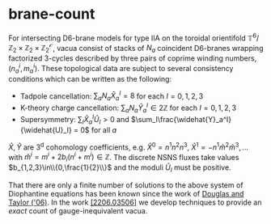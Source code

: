 # brane-count

For intersecting D6-brane models for type IIA on the toroidal orientifold $\mathbb{T}^6/\mathbb{Z}_2\times\mathbb{Z}_2\times\mathbb{Z}_2^\mathcal{O}$, vacua consist of stacks of $N_a$ coincident D6-branes wrapping factorized 3-cycles described by three pairs of coprime winding numbers, $(n_a^i,m_a^i)$. These topological data are subject to several consistency conditions which can be written as the following:

- Tadpole cancellation: $\sum_aN_a\widehat{X}_a^I = 8$ for each $I=0,1,2,3$
- K-theory charge cancellation: $\sum_aN_a\widehat{Y}_a^I \in 2\mathbb{Z}$ for each $I=0,1,2,3$
- Supersymmetry: $\sum_I\widehat{X}_a^I\widehat{U}_I > 0$ and $\sum_I\frac{\widehat{Y}_a^I}{\widehat{U}_I} = 0$ for all $a$

$\widehat{X},\widehat{Y}$ are $3^\mathrm{d}$ cohomology coefficients, e.g. $\widehat{X}^0=n^1n^2n^3$, $\widehat{X}^1=-n^1\widehat{m}^2\widehat{m}^3,\ldots$ with $\widehat{m}^i=m^i+2b_i(n^i+m^i)\in\mathbb{Z}$. The discrete NSNS fluxes take values $b_{1,2,3}\in\\{0,\frac{1}{2}\\}$ and the moduli $\widehat{U}_I$ must be positive.

That there are only a finite number of solutions to the above system of Diophantine equations has been known since the work of [Douglas and Taylor ('06)](https://doi.org/10.1088/1126-6708/2007/01/031). In the work [[2206.03506]](https://doi.org/10.48550/arXiv.2206.03506) we develop techniques to provide an _exact_ count of gauge-inequivalent vacua.
